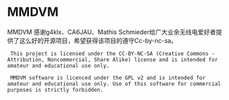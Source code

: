 # MMDVM
MMDVM
感谢g4klx、CA6JAU、Mathis Schmieder给广大业余无线电爱好者提供了这么好的开源项目，希望获得该项目的遵守Cc-by-nc-sa。


     This project is licensed under the CC-BY-NC-SA (Creative Commons - Attribution, Noncommercial, Share Alike) license and is intended for amateur and educational use only.
     
     MMDVM software is licenced under the GPL v2 and is intended for amateur and educational use only. Use of this software for commercial purposes is strictly forbidden.
